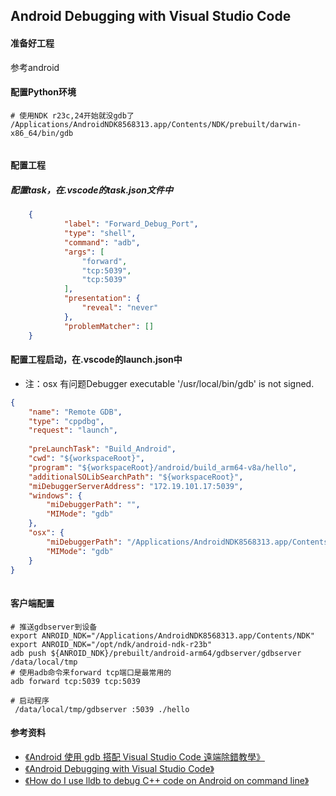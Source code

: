 ## Android Debugging with Visual Studio Code

#### 准备好工程
参考android


#### 配置Python环境
```shell
# 使用NDK r23c,24开始就没gdb了
/Applications/AndroidNDK8568313.app/Contents/NDK/prebuilt/darwin-x86_64/bin/gdb


```

#### 配置工程
##### 配置task，在.vscode的task.json文件中
```json
 	{
            "label": "Forward_Debug_Port",
            "type": "shell",
            "command": "adb",
            "args": [
                "forward",
                "tcp:5039",
                "tcp:5039"
            ],
            "presentation": {
                "reveal": "never"
            },
            "problemMatcher": []
    }
```
#### 配置工程启动，在.vscode的launch.json中
+ 注：osx 有问题Debugger executable '/usr/local/bin/gdb' is not signed.
```json
{
    "name": "Remote GDB",
    "type": "cppdbg",
    "request": "launch",
            
    "preLaunchTask": "Build_Android",
    "cwd": "${workspaceRoot}",
    "program": "${workspaceRoot}/android/build_arm64-v8a/hello",
    "additionalSOLibSearchPath": "${workspaceRoot}", 
    "miDebuggerServerAddress": "172.19.101.17:5039",
    "windows": {
        "miDebuggerPath": "",
        "MIMode": "gdb"
    },
    "osx": {
        "miDebuggerPath": "/Applications/AndroidNDK8568313.app/Contents/NDK/prebuilt/darwin-x86_64/bin/gdb",
        "MIMode": "gdb"
    }
}
        
```


#### 客户端配置
```shell
# 推送gdbserver到设备
export ANROID_NDK="/Applications/AndroidNDK8568313.app/Contents/NDK"
export ANROID_NDK="/opt/ndk/android-ndk-r23b"
adb push ${ANROID_NDK}/prebuilt/android-arm64/gdbserver/gdbserver /data/local/tmp
# 使用adb命令来forward tcp端口是最常用的
adb forward tcp:5039 tcp:5039

# 启动程序
 /data/local/tmp/gdbserver :5039 ./hello
```


#### 参考资料
+ [《Android 使用 gdb 搭配 Visual Studio Code 遠端除錯教學》](https://shengyu7697.github.io/android-debugging-with-vscode/)
+ [《Android Debugging with Visual Studio Code》](https://www.gamedev.net/tutorials/programming/general-and-gameplay-programming/android-debugging-with-visual-studio-code-r4820/)
+ [《How do I use lldb to debug C++ code on Android on command line》](https://stackoverflow.com/questions/53733781/how-do-i-use-lldb-to-debug-c-code-on-android-on-command-line)